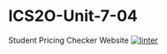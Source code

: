 # ICS2O-Unit-7-04
Student Pricing Checker Website
[![linter](https://github.com/andyreya/ICS2O-Unit-7-04/workflows/linter/badge.svg)](https://github.com/marketplace/actions/super-linter)

